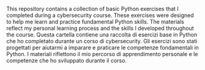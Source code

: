 This repository contains a collection of basic Python exercises that I completed during a cybersecurity course. These exercises were designed to help me learn and practice fundamental Python skills.  The materials reflect my personal learning process and the skills I developed throughout the course.
Questa cartella contiene una raccolta di esercizi base in Python che ho completato durante un corso di cybersecurity. Gli esercizi sono stati progettati per aiutarmi a imparare e praticare le competenze fondamentali in Python. I materiali riflettono il mio percorso di apprendimento personale e le competenze che ho sviluppato durante il corso.
